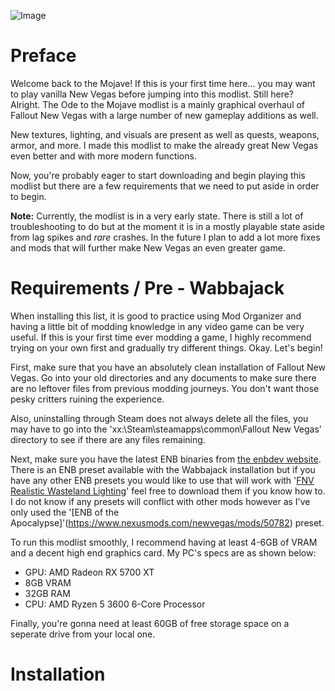 ![Image](https://www.dl.dropboxusercontent.com/s/bgxzn7k71d9bh80/splash.png?dl=0)

# Preface
Welcome back to the Mojave! If this is your first time here... you may want to play vanilla New Vegas before jumping into this modlist. Still here? Alright. The Ode to the Mojave modlist is a mainly graphical overhaul of Fallout New Vegas with a large number of new gameplay additions as well.

New textures, lighting, and visuals are present as well as quests, weapons, armor, and more. I made this modlist to make the already great New Vegas even better and with more modern functions.

Now, you're probably eager to start downloading and begin playing this modlist but there are a few requirements that we need to put aside in order to begin.

**Note:** Currently, the modlist is in a very early state. There is still a lot of troubleshooting to do but at the moment it is in a mostly playable state aside from lag spikes and *rare* crashes. In the future I plan to add a lot more fixes and mods that will further make New Vegas an even greater game.

# Requirements / Pre - Wabbajack
When installing this list, it is good to practice using Mod Organizer and having a little bit of modding knowledge in any video game can be very useful. If this is your first time ever modding a game, I highly recommend trying on your own first and gradually try different things. Okay. Let's begin!

First, make sure that you have an absolutely clean installation of Fallout New Vegas. Go into your old directories and any documents to make sure there are no leftover files from previous modding journeys. You don't want those pesky critters ruining the experience.

Also, uninstalling through Steam does not always delete all the files, you may have to go into the 'xx:\Steam\steamapps\common\Fallout New Vegas' directory to see if there are any files remaining.

Next, make sure you have the latest ENB binaries from [the enbdev website](http://enbdev.com/download_mod_falloutnv.htm).
There is an ENB preset available with the Wabbajack installation but if you have any other ENB presets you would like to use that will work with '[FNV Realistic Wasteland Lighting](https://www.nexusmods.com/newvegas/mods/52037/)' feel free to download them if you know how to. I do not know if any presets will conflict with other mods however as I've only used the '[ENB of the Apocalypse]'(https://www.nexusmods.com/newvegas/mods/50782) preset.

To run this modlist smoothly, I recommend having at least 4-6GB of VRAM and a decent high end graphics card. My PC's specs are as shown below:

* GPU: AMD Radeon RX 5700 XT
* 8GB VRAM
* 32GB RAM
* CPU: AMD Ryzen 5 3600 6-Core Processor

Finally, you're gonna need at least 60GB of free storage space on a seperate drive from your local one.

# Installation
